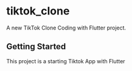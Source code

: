 # tiktok_clone

A new TikTok Clone Coding with Flutter project.

## Getting Started

This project is a starting Tiktok App with Flutter
